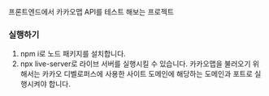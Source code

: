 프론트엔드에서 카카오맵 API를 테스트 해보는 프로젝트

### 실행하기

1. npm i로 노드 패키지를 설치합니다.
2. npx live-server로 라이브 서버를 실행시킬 수 있습니다. 카카오맵을 불러오기 위해서는 카카오 디벨로퍼스에 사용한 사이트 도메인에 해당하는 도메인과 포트로 실행시켜야 합니다.